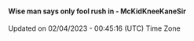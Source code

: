 #### Wise man says only fool rush in - McKidKneeKaneSir
Updated on 02/04/2023 - 00:45:16 (UTC) Time Zone
